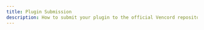 ```yaml
---
title: Plugin Submission
description: How to submit your plugin to the official Vencord repository
---
```

